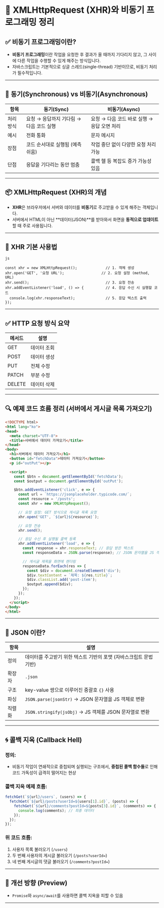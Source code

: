 # 📡 XMLHttpRequest (XHR)와 비동기 프로그래밍 정리

## ✅ 비동기 프로그래밍이란?

* **비동기 프로그래밍**이란 작업을 요청한 후 결과가 올 때까지 기다리지 않고, 그 사이에 다른 작업을 수행할 수 있게 해주는 방식입니다.
* 자바스크립트는 기본적으로 싱글 스레드(single-thread) 기반이므로, 비동기 처리가 필수적입니다.

---

## 🔁 동기(Synchronous) vs 비동기(Asynchronous)

| 항목    | 동기(Sync)                 | 비동기(Async)                  |
| ----- | ------------------------ | --------------------------- |
| 처리 방식 | 요청 → 응답까지 기다림 → 다음 코드 실행 | 요청 → 다음 코드 바로 실행 → 응답 오면 처리 |
| 예시    | 전화 통화                    | 문자 메시지                      |
| 장점    | 코드 순서대로 실행됨 (예측 쉬움)      | 작업 중단 없이 다양한 요청 처리 가능       |
| 단점    | 응답을 기다리는 동안 멈춤           | 콜백 헬 등 복잡도 증가 가능성 있음        |

---

## 📦 XMLHttpRequest (XHR)의 개념

* **XHR**은 브라우저에서 서버와 데이터를 **비동기**로 주고받을 수 있게 해주는 객체입니다.
* 서버에서 HTML이 아닌 \*\*데이터(JSON)\*\*를 받아와서 화면을 **동적으로 업데이트**할 때 주로 사용됩니다.

---

## 🔧 XHR 기본 사용법

```
js

const xhr = new XMLHttpRequest();             // 1. 객체 생성
xhr.open('GET', '요청 URL');                 // 2. 요청 설정 (method, URL)
xhr.send();                                   // 3. 요청 전송
xhr.addEventListener('load', () => {          // 4. 응답 수신 시 실행할 코드
  console.log(xhr.responseText);              // 5. 응답 텍스트 출력
});

```

---

## ✅ HTTP 요청 방식 요약

| 메서드    | 설명     |
| ------ | ------ |
| GET    | 데이터 조회 |
| POST   | 데이터 생성 |
| PUT    | 전체 수정  |
| PATCH  | 부분 수정  |
| DELETE | 데이터 삭제 |

---

## 🔍 예제 코드 흐름 정리 (서버에서 게시글 목록 가져오기)

```html
<!DOCTYPE html>
<html lang="ko">
<head>
  <meta charset="UTF-8">
  <title>서버에서 데이터 가져오기</title>
</head>
<body>
  <h1>서버에서 데이터 가져오기</h1>
  <button id="fetchData">데이터 가져오기</button>
  <p id="outPut"></p>

  <script>
    const $btn = document.getElementById('fetchData');
    const $output = document.getElementById('outPut');

    $btn.addEventListener('click', e => {
      const url = `https://jsonplaceholder.typicode.com/`;
      const resource = '/posts';
      const xhr = new XMLHttpRequest();

      // 요청 설정: GET 방식으로 게시글 목록 요청
      xhr.open('GET', `${url}${resource}`);

      // 요청 전송
      xhr.send();

      // 응답 수신 후 실행될 콜백 등록
      xhr.addEventListener('load', e => {
        const response = xhr.responseText; // 응답 받은 텍스트
        const responseData = JSON.parse(response); // JSON 문자열을 JS 객체로 변환

        // 게시글 제목을 화면에 렌더링
        responseData.forEach(res => {
          const $div = document.createElement('div');
          $div.textContent = `제목: ${res.title}`;
          $div.classList.add('post-item');
          $output.append($div);
        });
      });
    });
  </script>
</body>
</html>
```

---

## 📄 JSON 이란?

| 항목  | 설명                                            |
| --- | --------------------------------------------- |
| 정의  | 데이터를 주고받기 위한 텍스트 기반의 포맷 (자바스크립트 문법 기반)        |
| 확장자 | `.json`                                       |
| 구조  | key-value 쌍으로 이루어진 중괄호 `{}` 사용                |
| 파싱  | `JSON.parse(jsonStr)` → JSON 문자열을 JS 객체로 변환   |
| 직렬화 | `JSON.stringify(jsObj)` → JS 객체를 JSON 문자열로 변환 |

---

## 🌀 콜백 지옥 (Callback Hell)

### 정의:

* 비동기 작업이 연쇄적으로 중첩되며 실행되는 구조에서, **중첩된 콜백 함수들**로 인해 코드 가독성이 급격히 떨어지는 현상

### 콜백 지옥 예제 흐름:

```js
fetchGet(`${url}/users`, (users) => {
  fetchGet(`${url}/posts?userId=${users[1].id}`, (posts) => {
    fetchGet(`${url}/comments?postId=${posts[3].id}`, (comments) => {
      console.log(comments); // 최종 데이터
    });
  });
});
```

### 위 코드 흐름:

1. 사용자 목록 불러오기 (`/users`)
2. 두 번째 사용자의 게시글 불러오기 (`/posts?userId=`)
3. 네 번째 게시글의 댓글 불러오기 (`/comments?postId=`)

---

## 🚀 개선 방향 (Preview)

* `Promise`와 `async/await`를 사용하면 콜백 지옥을 피할 수 있음

---

